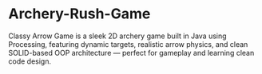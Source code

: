 # Archery-Rush-Game
Classy Arrow Game is a sleek 2D archery game built in Java using Processing, featuring dynamic targets, realistic arrow physics, and clean SOLID-based OOP architecture — perfect for gameplay and learning clean code design.
